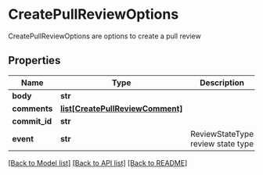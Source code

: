# CreatePullReviewOptions

CreatePullReviewOptions are options to create a pull review

## Properties
Name | Type | Description | Notes
------------ | ------------- | ------------- | -------------
**body** | **str** |  | [optional] 
**comments** | [**list[CreatePullReviewComment]**](CreatePullReviewComment.md) |  | [optional] 
**commit_id** | **str** |  | [optional] 
**event** | **str** | ReviewStateType review state type | [optional] 

[[Back to Model list]](../README.md#documentation-for-models) [[Back to API list]](../README.md#documentation-for-api-endpoints) [[Back to README]](../README.md)


